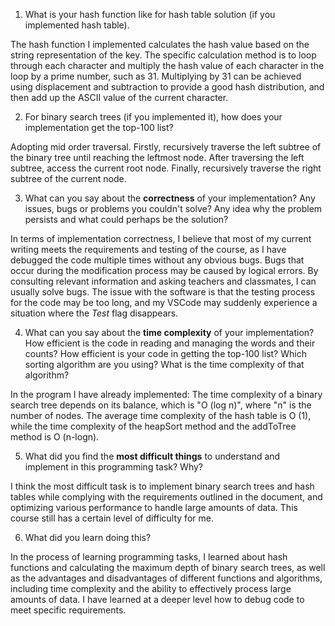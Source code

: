1. What is your hash function like for hash table solution (if you implemented hash table).

The hash function I implemented calculates the hash value based on the string representation of the key. The specific calculation method is to loop through each character and multiply the hash value of each character in the loop by a prime number, such as 31. Multiplying by 31 can be achieved using displacement and subtraction to provide a good hash distribution, and then add up the ASCII value of the current character.

2. For binary search trees (if you implemented it), how does your implementation get the top-100 list?

Adopting mid order traversal. Firstly, recursively traverse the left subtree of the binary tree until reaching the leftmost node. After traversing the left subtree, access the current root node. Finally, recursively traverse the right subtree of the current node.

3. What can you say about the **correctness** of your implementation? Any issues, bugs or problems you couldn't solve? Any idea why the problem persists and what could perhaps be the solution?

In terms of implementation correctness, I believe that most of my current writing meets the requirements and testing of the course, as I have debugged the code multiple times without any obvious bugs. Bugs that occur during the modification process may be caused by logical errors. By consulting relevant information and asking teachers and classmates, I can usually solve bugs. The issue with the software is that the testing process for the code may be too long, and my VSCode may suddenly experience a situation where the *Test* flag disappears.

4. What can you say about the **time complexity** of your implementation? How efficient is the code in reading and managing the words and their counts? How efficient is your code in getting the top-100 list? Which sorting algorithm are you using? What is the time complexity of that algorithm?

In the program I have already implemented:
The time complexity of a binary search tree depends on its balance, which is "O (log n)", where "n" is the number of nodes.
The average time complexity of the hash table is O (1), while the time complexity of the heapSort method and the addToTree method is O (n-logn).

5. What did you find the **most difficult things** to understand and implement in this programming task? Why?

I think the most difficult task is to implement binary search trees and hash tables while complying with the requirements outlined in the document, and optimizing various performance to handle large amounts of data. This course still has a certain level of difficulty for me.

6. What did you learn doing this?

In the process of learning programming tasks, I learned about hash functions and calculating the maximum depth of binary search trees, as well as the advantages and disadvantages of different functions and algorithms, including time complexity and the ability to effectively process large amounts of data. I have learned at a deeper level how to debug code to meet specific requirements.